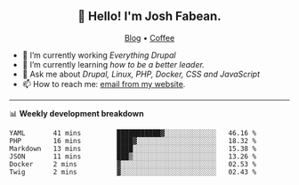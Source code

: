 <h2 align="center">👋 Hello! I'm Josh Fabean.</h2>
<p align="center">
  <a href="https://joshfabean.com">Blog</a> •
  <a href="https://www.buymeacoffee.com/LSxne6Yr4">Coffee</a>
</p>

- 🔭 I’m currently working *Everything Drupal*
- 🌱 I’m currently learning *how to be a better leader.*
- 💬 Ask me about *Drupal, Linux, PHP, Docker, CSS and JavaScript*
- 📫 How to reach me: [email from my website](https://joshfabean.com).

-------

📊 **Weekly development breakdown**
<!--START_SECTION:waka-->

```text
YAML       41 mins         ███████████▓░░░░░░░░░░░░░   46.16 %
PHP        16 mins         ████▓░░░░░░░░░░░░░░░░░░░░   18.32 %
Markdown   13 mins         ████░░░░░░░░░░░░░░░░░░░░░   15.38 %
JSON       11 mins         ███▒░░░░░░░░░░░░░░░░░░░░░   13.26 %
Docker     2 mins          ▓░░░░░░░░░░░░░░░░░░░░░░░░   02.53 %
Twig       2 mins          ▓░░░░░░░░░░░░░░░░░░░░░░░░   02.43 %
```

<!--END_SECTION:waka-->

<!--
**fabean/fabean** is a ✨ _special_ ✨ repository because its `README.md` (this file) appears on your GitHub profile.

Here are some ideas to get you started:

- 🔭 I’m currently working on ...
- 🌱 I’m currently learning ...
- 👯 I’m looking to collaborate on ...
- 🤔 I’m looking for help with ...
- 💬 Ask me about ...
- 📫 How to reach me: ...
- 😄 Pronouns: ...
- ⚡ Fun fact: ...
-->
